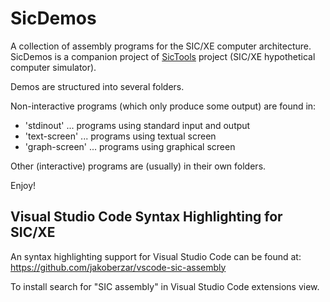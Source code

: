 # SicDemos

A collection of assembly programs for the SIC/XE computer architecture. SicDemos is a companion project of [SicTools](https://github.com/jurem/SicTools) project (SIC/XE hypothetical computer simulator).

Demos are structured into several folders.

Non-interactive programs (which only produce some output) are found in:
* 'stdinout' ... programs using standard input and output
* 'text-screen' ... programs using textual screen
* 'graph-screen' ... programs using graphical screen

Other (interactive) programs are (usually) in their own folders.

Enjoy!

## Visual Studio Code Syntax Highlighting for SIC/XE

An syntax highlighting support for Visual Studio Code can be found at: https://github.com/jakoberzar/vscode-sic-assembly

To install search for "SIC assembly" in Visual Studio Code extensions view.
